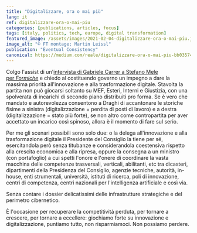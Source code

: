 ```yaml
---
title: "Digitalizzare, ora o mai più"
lang: it
ref: digitalizzare-ora-o-mai-piu
categories: [publications, articles, focus]
tags: [italy, politics, tech, europe, digital transformation]
featured_image: /assets/images/2021-02-04-digitalizzare-ora-o-mai-piu.jpg
image_alt: "© FT montage; Martin Leissl"
publication: "Eventual Consistency"
canonical: https://medium.com/reale/digitalizzare-ora-o-mai-piu-bb03574b346b
---
```


Colgo l'assist di un'[intervista di Gabriele Carrer a Stefano Mele per *Formiche*](https://formiche.net/2021/02/digitalizzazione-occasione-da-non-perdere/) e chiedo al costituendo governo un impegno a dare la massima priorità all'innovazione e alla trasformazione digitale. Stavolta la partita non può giocarsi soltanto su MEF, Esteri, Interni e Giustizia, con una spolverata di incarichi di secondo piano distribuiti pro forma. Se è vero che mandato e autorevolezza consentono a Draghi di accantonare le storiche fisime a sinistra (digitalizzazione = perdita di posti di lavoro) e a destra (digitalizzazione = stato più forte), se non altro come contropartita per aver accettato un incarico così spinoso, allora è il momento di fare sul serio.

Per me gli scenari possibili sono solo due: o la delega all'innovazione e alla trasformazione digitale il Presidente del Consiglio la tiene per sé, esercitandola però senza titubanze e considerandola coestensiva rispetto alla crescita economica e alla ripresa, oppure la consegna a un ministro (con portafoglio) a cui spetti l'onore e l'onere di coordinare la vasta macchina delle competenze trasversali, verticali, abilitanti, etc tra dicasteri, dipartimenti della Presidenza del Consiglio, agenzie tecniche, autorità, in-house, enti strumentali, università, istituti di ricerca, poli di innovazione, centri di competenza, centri nazionali per l'intelligenza artificiale e così via.

Senza contare i dossier delicatissimi delle infrastrutture strategiche e del perimetro cibernetico.

È l'occasione per recuperare la competitività perduta, per tornare a crescere, per tornare a eccellere: giochiamo forte su innovazione e digitalizzazione, puntiamo tutto, non risparmiamoci. Non possiamo perdere.
